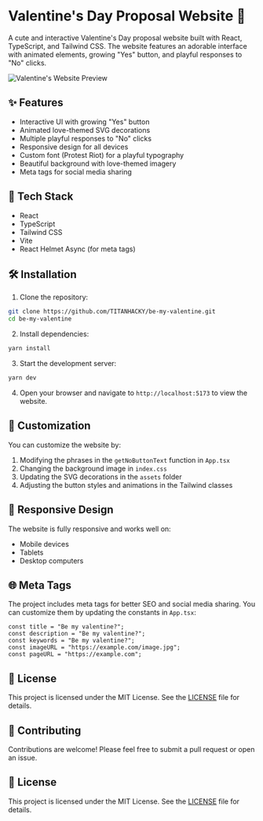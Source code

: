 # Valentine's Day Proposal Website 💝

A cute and interactive Valentine's Day proposal website built with React, TypeScript, and Tailwind CSS. The website features an adorable interface with animated elements, growing "Yes" button, and playful responses to "No" clicks.

![Valentine's Website Preview](preview.gif)

## ✨ Features

- Interactive UI with growing "Yes" button
- Animated love-themed SVG decorations
- Multiple playful responses to "No" clicks
- Responsive design for all devices
- Custom font (Protest Riot) for a playful typography
- Beautiful background with love-themed imagery
- Meta tags for social media sharing

## 🚀 Tech Stack

- React
- TypeScript
- Tailwind CSS
- Vite
- React Helmet Async (for meta tags)

## 🛠️ Installation

1. Clone the repository:

```bash
git clone https://github.com/TITANHACKY/be-my-valentine.git
cd be-my-valentine
```

2. Install dependencies:

```bash
yarn install
```

3. Start the development server:

```bash
yarn dev
```

4. Open your browser and navigate to `http://localhost:5173` to view the website.

## 🎨 Customization

You can customize the website by:

1. Modifying the phrases in the `getNoButtonText` function in `App.tsx`
2. Changing the background image in `index.css`
3. Updating the SVG decorations in the `assets` folder
4. Adjusting the button styles and animations in the Tailwind classes

## 📱 Responsive Design

The website is fully responsive and works well on:
- Mobile devices
- Tablets
- Desktop computers

## 🌐 Meta Tags

The project includes meta tags for better SEO and social media sharing. You can customize them by updating the constants in `App.tsx`:

```tsx
const title = "Be my valentine?";
const description = "Be my valentine?";
const keywords = "Be my valentine?";
const imageURL = "https://example.com/image.jpg";
const pageURL = "https://example.com";
```

## 📝 License

This project is licensed under the MIT License. See the [LICENSE](LICENSE) file for details.

## 🤝 Contributing

Contributions are welcome! Please feel free to submit a pull request or open an issue.

## 📝 License

This project is licensed under the MIT License. See the [LICENSE](LICENSE) file for details.


